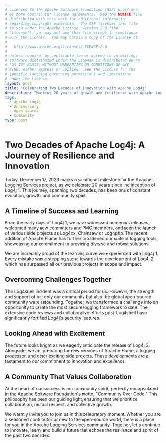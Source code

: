 ```yaml
---
# Licensed to the Apache Software Foundation (ASF) under one
# or more contributor license agreements.  See the NOTICE file
# distributed with this work for additional information
# regarding copyright ownership.  The ASF licenses this file
# to you under the Apache License, Version 2.0 (the
# "License"); you may not use this file except in compliance
# with the License.  You may obtain a copy of the License at
#
#   http://www.apache.org/licenses/LICENSE-2.0
#
# Unless required by applicable law or agreed to in writing,
# software distributed under the License is distributed on an
# "AS IS" BASIS, WITHOUT WARRANTIES OR CONDITIONS OF ANY
# KIND, either express or implied.  See the License for the
# specific language governing permissions and limitations
# under the License.
layout: post
title: "Celebrating Two Decades of Innovation with Apache Log4j"
description: "Marking 20 years of growth and resilience with Apache Log4j, from its inception in 2003 to the upcoming launch of Log4j 3."
tags:
  - Apache Log4j
  - Anniversary
  - Open Source
  - Community
type: post
---
```


# Two Decades of Apache Log4j: A Journey of Resilience and Innovation

Today, December 17, 2023 marks a significant milestone for the Apache Logging Services project, 
as we celebrate 20 years since the inception of Log4j 1. This journey, spanning two
decades, has been one of constant evolution, growth, and community spirit.

## A Timeline of Success and Learning

From the early days of Log4j 1, we have witnessed numerous releases, 
welcomed many new committers and PMC members, and seen the launch of various side
projects as Log4xx, Chainsaw or Log4php. The recent addition of 
Apache Flume has further broadened our suite of logging
tools, showcasing our commitment to providing diverse and robust solutions.

We are incredibly proud of the learning curve we experienced with Log4j 1. 
Every mistake was a stepping stone towards the development of Log4j 2, 
which has surpassed all our previous projects in scope and impact.

## Overcoming Challenges Together

The Log4shell incident was a critical period for us. However, the strength 
and support of not only our community but also the global open-source community 
were astounding. Together, we transformed a challenge into an opportunity to create
the most secure logging framework to date. The extensive code reviews and 
collaborative efforts post-Log4shell have significantly fortified 
Log4j's security features.

## Looking Ahead with Excitement

The future looks bright as we eagerly anticipate the release of Log4j 3. 
Alongside, we are preparing for new versions of Apache Flume, a logging processor, 
and other exciting side projects. These developments are a testament to our 
commitment to innovation and excellence.

## A Community That Values Collaboration

At the heart of our success is our community spirit, perfectly encapsulated 
in the Apache Software Foundation's motto, "Community Over Code." 
This philosophy has been our guiding light, ensuring that we prioritize 
collaboration, mutual respect, and collective growth.

We warmly invite you to join us in this celebratory moment. Whether you 
are a seasoned contributor or new to the open-source world, there is a 
place for you in the Apache Logging Services community. Together, let's 
continue to innovate, learn, and build a future that echoes the resilience 
and spirit of the past two decades.
